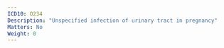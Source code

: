 ```yaml
---
ICD10: O234
Description: "Unspecified infection of urinary tract in pregnancy"
Matters: No
Weight: 0
---
```


